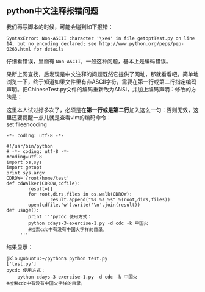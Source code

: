 ## python中文注释报错问题

我们再写脚本的时候，可能会碰到如下报错：

	SyntaxError: Non-ASCII character '\xe4' in file getoptTest.py on line 14, but no encoding declared; see http://www.python.org/peps/pep-0263.html for details

仔细看错误，里面有 
`Non-ASCII`，一般这种问题，基本上是编码错误。

果断上网查找，后发现是中文注释的问题既然它提供了网址，那就看看吧。简单地浏览一下，终于知道如果文件里有非ASCII字符，需要在第一行或第二行指定编码声明。把ChineseTest.py文件的编码重新改为ANSI，并加上编码声明：修改的方法是：

这里本人试过好多次了，必须是在**第一行或是第二行**加入这么一句：否则无效，这里还要提醒一点儿就是查看vim的编码命令：  
set  fileencoding

```-*- coding: utf-8 -*-```

	#!/usr/bin/python
	# -*- coding: utf-8 -*-
	#coding=utf-8
	import os,sys
	import getopt
	print sys.argv
	CDROW='/root/home/test'
	def cdWalker(CDROW,cdfile):
	        result=[]
	        for root,dirs,files in os.walk(CDROW):
	                result.append("%s %s %s" %(root,dirs,files))
	        open(cdfile,'w').write('\n'.join(result))
	def usage():
	        print '''pycdc 使用方式：
	        python cdays-3-exercise-1.py -d cdc -k 中国火
	        #检索cdc中有没有中国火字样的目录，
         '''

结果显示：

	jklou@ubuntu:~/python$ python test.py 
	['test.py']
	pycdc 使用方式：
		python cdays-3-exercise-1.py -d cdc -k 中国火
	#检索cdc中有没有中国火字样的目录，
